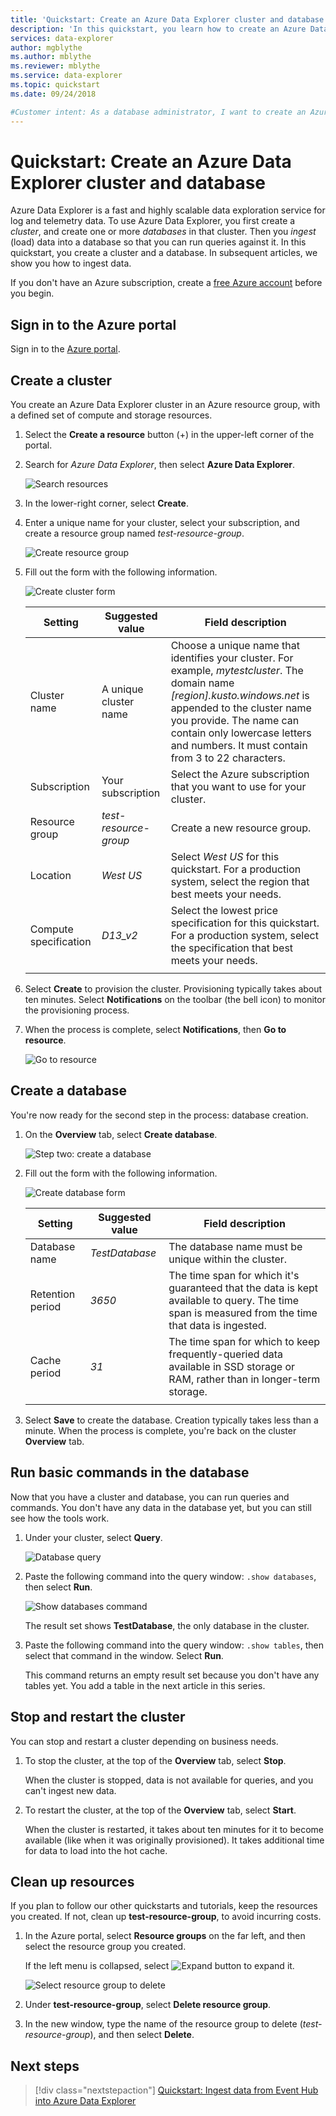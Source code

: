 ```yaml
---
title: 'Quickstart: Create an Azure Data Explorer cluster and database'
description: 'In this quickstart, you learn how to create an Azure Data Explorer cluster and database, and ingest (load) data.'
services: data-explorer
author: mgblythe
ms.author: mblythe
ms.reviewer: mblythe
ms.service: data-explorer
ms.topic: quickstart
ms.date: 09/24/2018

#Customer intent: As a database administrator, I want to create an Azure Data Explorer cluster and database so that I can understand whether Azure Data Explorer is suitable for my analytics projects.
---
```


# Quickstart: Create an Azure Data Explorer cluster and database

Azure Data Explorer is a fast and highly scalable data exploration service for log and telemetry data. To use Azure Data Explorer, you first create a *cluster*, and create one or more *databases* in that cluster. Then you *ingest* (load) data into a database so that you can run queries against it. In this quickstart, you create a cluster and a database. In subsequent articles, we show you how to ingest data.

If you don't have an Azure subscription, create a [free Azure account](https://azure.microsoft.com/free/) before you begin.

## Sign in to the Azure portal

Sign in to the [Azure portal](https://portal.azure.com/).

## Create a cluster

You create an Azure Data Explorer cluster in an Azure resource group, with a defined set of compute and storage resources.

1. Select the **Create a resource** button (+) in the upper-left corner of the  portal.

1. Search for *Azure Data Explorer*, then select **Azure Data Explorer**.

   ![Search resources](media/create-cluster-database-portal/search-resources.png)

1. In the lower-right corner, select **Create**.

1. Enter a unique name for your cluster, select your subscription, and create a resource group named *test-resource-group*.

    ![Create resource group](media/create-cluster-database-portal/create-resource-group.png)

1. Fill out the form with the following information.

   ![Create cluster form](media/create-cluster-database-portal/create-cluster-form.png)

    **Setting** | **Suggested value** | **Field description**
    |---|---|---|
    | Cluster name | A unique cluster name | Choose a unique name that identifies your cluster. For example, *mytestcluster*. The domain name *[region].kusto.windows.net* is appended to the cluster name you provide. The name can contain only lowercase letters and numbers. It must contain from 3 to 22 characters.
    | Subscription | Your subscription | Select the Azure subscription that you want to use for your cluster.|
    | Resource group | *test-resource-group* | Create a new resource group. |
    | Location | *West US* | Select *West US* for this quickstart. For a production system, select the region that best meets your needs.
    | Compute specification | *D13_v2* | Select the lowest price specification for this quickstart. For a production system, select the specification that best meets your needs.
    | | |

1. Select **Create** to provision the cluster. Provisioning typically takes about ten minutes. Select **Notifications** on the toolbar (the bell icon) to monitor the provisioning process.

1. When the process is complete, select **Notifications**, then **Go to resource**.

    ![Go to resource](media/create-cluster-database-portal/notification-resource.png)

## Create a database

You're now ready for the second step in the process: database creation.

1. On the **Overview** tab, select **Create database**.

    ![Step two: create a database](media/create-cluster-database-portal/database-creation.png)

1. Fill out the form with the following information.

    ![Create database form](media/create-cluster-database-portal/create-database.png)

    **Setting** | **Suggested value** | **Field description**
    |---|---|---|
    | Database name | *TestDatabase* | The database name must be unique within the cluster.
    | Retention period | *3650* | The time span for which it's guaranteed that the data is kept available to query. The time span is measured from the time that data is ingested.
    | Cache period | *31* | The time span for which to keep frequently-queried data available in SSD storage or RAM, rather than in longer-term storage.
    | | | |

1. Select **Save** to create the database. Creation typically takes less than a minute. When the process is complete, you're back on the cluster **Overview** tab.

## Run basic commands in the database

Now that you have a cluster and database, you can run queries and commands. You don't have any data in the database yet, but you can still see how the tools work.

1. Under your cluster, select **Query**.

    ![Database query](media/create-cluster-database-portal/query-database.png)

1. Paste the following command into the query window: `.show databases`, then select **Run**.

    ![Show databases command](media/create-cluster-database-portal/show-databases.png)

    The result set shows **TestDatabase**, the only database in the cluster.

1. Paste the following command into the query window: `.show tables`, then select that command in the window. Select **Run**.

    This command returns an empty result set because you don't have any tables yet. You add a table in the next article in this series.

## Stop and restart the cluster

You can stop and restart a cluster depending on business needs.

1. To stop the cluster, at the top of the **Overview** tab, select **Stop**.

    When the cluster is stopped, data is not available for queries, and you can't ingest new data.

1. To restart the cluster, at the top of the **Overview** tab, select **Start**.

    When the cluster is restarted, it takes about ten minutes for it to become available (like when it was originally provisioned). It takes additional time for data to load into the hot cache.  

## Clean up resources

If you plan to follow our other quickstarts and tutorials, keep the resources you created. If not, clean up **test-resource-group**, to avoid incurring costs.

1. In the Azure portal, select **Resource groups** on the far left, and then select the resource group you created.  

    If the left menu is collapsed, select ![Expand button](media/create-cluster-database-portal/expand.png) to expand it.

   ![Select resource group to delete](media/create-cluster-database-portal/delete-resources-select.png)

1. Under **test-resource-group**, select **Delete resource group**.

1. In the new window, type the name of the resource group to delete (*test-resource-group*), and then select **Delete**.

## Next steps

> [!div class="nextstepaction"]
> [Quickstart: Ingest data from Event Hub into Azure Data Explorer](ingest-data-event-hub.md)


